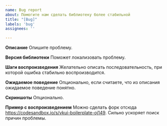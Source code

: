 ```yaml
---
name: Bug report
about: Помогите нам сделать библиотеку более стабильной
title: "[Bug]"
labels: 'bug'
assignees: ''

---
```


**Описание**
Опишите проблему.

**Версия библиотеки**
Поможет локализовать проблему.

**Шаги воспроизведения**
Желательно описать последовательность, при которой ошибка стабильно воспроизводится.

**Ожидаемое поведение**
Опционально, если считаете, что из описания ожидаемое поведение понятно.

**Скриншоты**
Опционально.

**Пример с воспроизведением**
Можно сделать форк отсюда https://codesandbox.io/s/vkui-boilerplate-oj149. Сильно ускоряет поиск причин проблемы.
